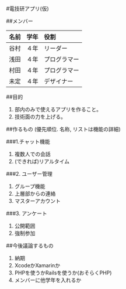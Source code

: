 #電技研アプリ(仮)

##メンバー

|名前 	|学年	|役割			|	
|:----:|:-----|:------------	|
|谷村 	|４年	| リーダー		|
|浅田	|４年	|プログラマー 	|
|村田	|４年	|プログラマー 	|
|未定	|４年	|デザイナー		|


##目的

1. 部内のみで使えるアプリを作ること。
2. 技術面の力を上げる。

##作るもの (優先順位. 名称, リストは機能の詳細)

###1.チャット機能

1. 複数人での会話
2. (できれば)リアルタイム

###2. ユーザー管理

1. グループ機能
2. 上層部からの連絡 
3. マスターアカウント

###3. アンケート

1. 公開範囲
2. 強制参加

##今後議論するもの

1. 納期
2. XcodeかXamarinか
2. PHPを使うかRailsを使うか(おそらくPHP)
4. メンバーに他学年を入れるか



